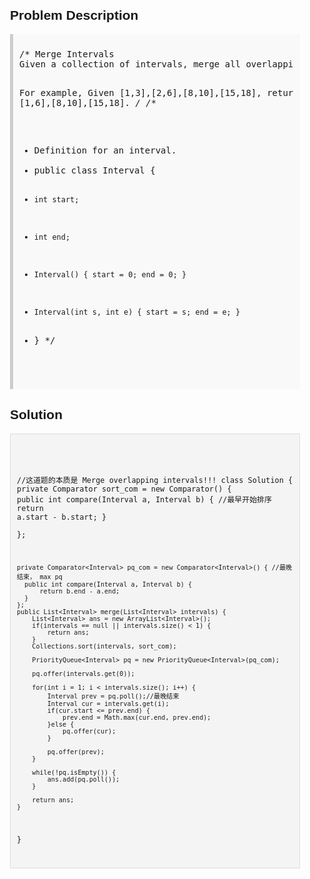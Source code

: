 <style>
  body { font-family: Arial, sans-serif; }
  .container { max-width: 600px; margin: auto; padding: 20px; }
  .comment-block { background-color: #f9f9f9; padding: 10px; border-left: 5px solid #ccc; }
  .code-block { background-color: #f4f4f4; padding: 10px; border: 1px solid #ddd; }
</style>

<div class='container'>
<h2>Problem Description</h2>
<div class='comment-block'>
<pre>
/* Merge Intervals
Given a collection of intervals, merge all overlapping intervals.

For example,
Given [1,3],[2,6],[8,10],[15,18],
return [1,6],[8,10],[15,18].
*/
/**
 * Definition for an interval.
 * public class Interval {
 *     int start;
 *     int end;
 *     Interval() { start = 0; end = 0; }
 *     Interval(int s, int e) { start = s; end = e; }
 * }
 */
</pre>
</div>

<h2>Solution</h2>
<div class='code-block'>
<pre><code class='language-java'>


//这道题的本质是 Merge overlapping intervals!!!
class Solution {
    private Comparator<Interval> sort_com = new Comparator<Interval>() {
      public int compare(Interval a, Interval b) { //最早开始排序
          return a.start - b.start;
      }  
    };
    
    private Comparator<Interval> pq_com = new Comparator<Interval>() { //最晚结束， max pq
      public int compare(Interval a, Interval b) {
          return b.end - a.end;
      }  
    };    
    public List<Interval> merge(List<Interval> intervals) {
        List<Interval> ans = new ArrayList<Interval>();
        if(intervals == null || intervals.size() < 1) {
            return ans;
        }
        Collections.sort(intervals, sort_com);
        
        PriorityQueue<Interval> pq = new PriorityQueue<Interval>(pq_com);
        
        pq.offer(intervals.get(0));
        
        for(int i = 1; i < intervals.size(); i++) {
            Interval prev = pq.poll();//最晚结束
            Interval cur = intervals.get(i);
            if(cur.start <= prev.end) {
                prev.end = Math.max(cur.end, prev.end);
            }else {
                pq.offer(cur);
            }
            
            pq.offer(prev);
        }
        
        while(!pq.isEmpty()) {
            ans.add(pq.poll());
        }
        
        return ans; 
    }
}</code></pre>
</div>
</div>

